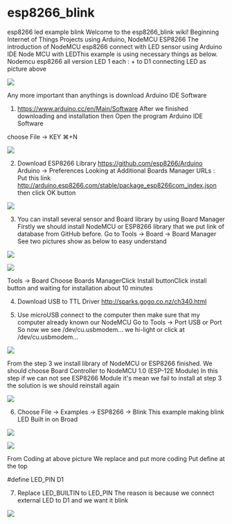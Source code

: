# esp8266_blink

esp8266 led example blink
Welcome to the esp8266_blink wiki!
Beginning Internet of Things Projects using Arduino, NodeMCU ESP8266
The introduction of NodeMCU esp8266 connect with LED sensor using Arduino IDE
Node MCU with LEDThis example is using necessary things as below.
Nodemcu esp8266 all version
LED 1 each : + to D1
connecting LED as picture above

![](https://cdn-images-1.medium.com/max/800/1*6Iaqx_RPpmaQlK28DewV4g.png)

Any more important than anythings is download Arduino IDE Software

1. https://www.arduino.cc/en/Main/Software
After we finished downloading and installation then
Open the program Arduino IDE Software

choose File -> KEY ⌘+N

![](https://cdn-images-1.medium.com/max/800/1*VKh4Za64Bg3LUZyUIRISWw.png)

2. Download ESP8266 Library https://github.com/esp8266/Arduino
Arduino -> Preferences
Looking at Additional Boards Manager URLs :
Put this link http://arduino.esp8266.com/stable/package_esp8266com_index.json
then click OK button

![](https://cdn-images-1.medium.com/max/800/1*LU2nP4JF-SnzzMX3KHBzJg.png)

3. You can install several sensor and Board library by using Board Manager
Firstly we should install NodeMCU or ESP8266 library that we put link of database from GitHub before.
Go to Tools -> Board -> Board Manager
See two pictures show as below to easy understand

![](https://cdn-images-1.medium.com/max/800/1*_ar3mT30ZrYRlv1wRwyjQg.png)

![](https://cdn-images-1.medium.com/max/800/1*Ov0HWHETi_6ImxYCtHrQoQ.png)

Tools -> Board Choose Boards ManagerClick Install buttonClick install button and waiting for installation about 10 minutes

4. Download USB to TTL Driver http://sparks.gogo.co.nz/ch340.html

5. Use microUSB connect to the computer then make sure that my computer already known our NodeMCU
Go to Tools -> Port USB or Port
So now we see /dev/cu.usbmodem…
we hi-light or click at /dev/cu.usbmodem…

![](https://cdn-images-1.medium.com/max/800/1*6kuFhhO1SrSvz0q06960aQ.png)

From the step 3 we install library of NodeMCU or ESP8266 finished.
We should choose Board Controller to NodeMCU 1.0 (ESP-12E Module)
In this step if we can not see ESP8266 Module it's mean we fail to install at step 3 the solution is we should reinstall again

![](https://cdn-images-1.medium.com/max/800/1*L4vtbBERVVccyQBy1vB1nw.png)

6. Choose File -> Examples -> ESP8266 -> Blink
This example making blink LED Built in on Broad

![](https://cdn-images-1.medium.com/max/800/1*eRvwRgsOi2VDzNXlJYllIg.png)

![](https://cdn-images-1.medium.com/max/800/1*H5XARDUug9pKMhcYgV0JYA.png)

From Coding at above picture We replace and put more coding
Put define at the top

#define LED_PIN D1

7. Replace LED_BUILTIN to LED_PIN
The reason is because we connect external LED to D1 and we want it blink

![](https://cdn-images-1.medium.com/max/800/1*6xu4zW6xPawfNZKv2PIt8w.png)



